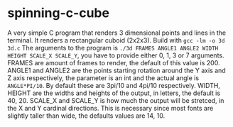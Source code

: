 # spinning-c-cube
A very simple C program that renders 3 dimensional points and lines in the terminal. It renders a rectangular cuboid (2x2x3).
Build with `gcc -lm -o 3d 3d.c`
The arguments to the program is `./3d FRAMES ANGLE1 ANGLE2 WIDTH HEIGHT SCALE_X SCALE_Y`, you have to provide either 0, 1, 3 or 7 arguments.
FRAMES are amount of frames to render, the default of this value is 200.
ANGLE1 and ANGLE2 are the points starting rotation around the Y axis and Z axis respectively, the parameter is an int and the actual angle is `ANGLE*PI/10`. By default these are 3pi/10 and 4pi/10 respectively.
WIDTH, HEIGHT are the widths and heights of the output, in letters, the default is 40, 20. SCALE_X and SCALE_Y is how much the output will be stretced, in the X and Y cardinal directions. This is necessary since most fonts are slightly taller than wide, the defaults values are 14, 10.
